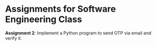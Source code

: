 # Assignments for Software Engineering Class

**Assignment 2**: Implement a Python program to send OTP via email and verify it.
